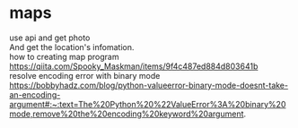# maps
use api and get photo <br>
And get the location's infomation.
<br>
how to creating map program<br>
https://qiita.com/Spooky_Maskman/items/9f4c487ed884d803641b <br>
resolve encoding error with binary mode <br>
https://bobbyhadz.com/blog/python-valueerror-binary-mode-doesnt-take-an-encoding-argument#:~:text=The%20Python%20%22ValueError%3A%20binary%20mode,remove%20the%20encoding%20keyword%20argument. <br>